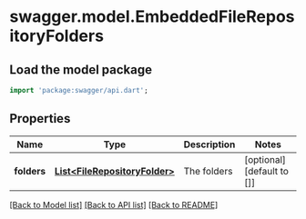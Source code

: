 # swagger.model.EmbeddedFileRepositoryFolders

## Load the model package
```dart
import 'package:swagger/api.dart';
```

## Properties
Name | Type | Description | Notes
------------ | ------------- | ------------- | -------------
**folders** | [**List&lt;FileRepositoryFolder&gt;**](FileRepositoryFolder.md) | The folders | [optional] [default to []]

[[Back to Model list]](../README.md#documentation-for-models) [[Back to API list]](../README.md#documentation-for-api-endpoints) [[Back to README]](../README.md)

